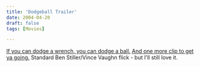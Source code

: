 ```yaml
---
title: 'Dodgeball Trailer'
date: 2004-04-20
draft: false
tags: [Movies]

---
```


[If you can dodge a wrench, you can dodge a ball.](http://www.apple.com/trailers/fox/dodgeball/) [And one more clip to get ya going.](http://www.apple.com/trailers/fox/dodgeball/clip.html) Standard Ben Stiller/Vince Vaughn flick - but I'll still love it.